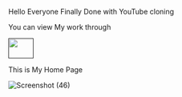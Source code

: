 Hello Everyone
Finally Done with YouTube cloning

You can view My work through

<a href=""><img src="https://upload.wikimedia.org/wikipedia/commons/b/b8/Netlify_logo.svg" width=50px height=40px></a>




This is My Home Page


![Screenshot (46)](https://user-images.githubusercontent.com/106330766/193396669-a7ba9bcd-d3f8-457c-b118-38b7b431ed9a.png)
